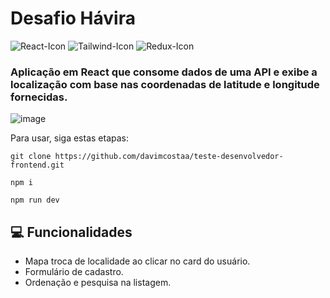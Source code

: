 # Desafio Hávira

![React-Icon](https://shields.io/badge/react-black?logo=react&style=for-the-badge)
![Tailwind-Icon](https://img.shields.io/badge/tailwindcss-0F172A?style=for-the-badge&logo=tailwindcss&logoColor=white)
![Redux-Icon](https://img.shields.io/badge/redux-000000?style=for-the-badge&logo=redux&logoColor=white)


### Aplicação em React que consome dados de uma API e exibe a localização com base nas coordenadas de latitude e longitude fornecidas.

![image](https://github.com/davimcostaa/havira_desafio/assets/92067624/b9c29235-136f-49bf-a972-045c992ad444)

Para usar, siga estas etapas:

```
git clone https://github.com/davimcostaa/teste-desenvolvedor-frontend.git
```
```
npm i 
```
```
npm run dev
```
## 💻 Funcionalidades

- Mapa troca de localidade ao clicar no card do usuário.
- Formulário de cadastro.
- Ordenação e pesquisa na listagem.

